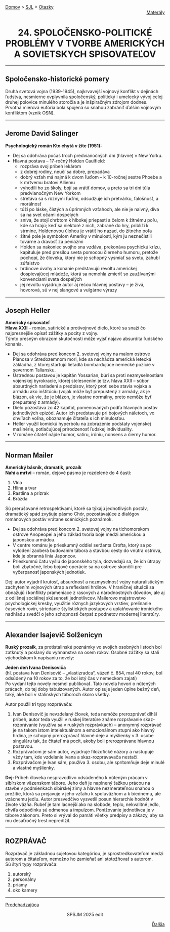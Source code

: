 <div align="center">
    <div align="left">
        <a href="/README.md">Domov</a>
        >
        <a href="../SLOVENCINA.md">SJL</a>
        >
        <a href="../ustne-otazky.md">Otazky</a>
    </div>
    <div align="right">
        <a href="https://drive.google.com/drive/folders/">Materály</a>
    </div>

# 24. SPOLOČENSKO-POLITICKÉ PROBLÉMY V TVORBE AMERICKÝCH A SOVIETSKYCH SPISOVATEĽOV
</div>

---

## Spoločensko-historické pomery

Druhá svetová vojna (1939-1945), najkrvavejší vojnový konflikt v dejinách ľudstva, nesmierne ovplyvnila spoločenský, politický i umelecký vývoj celej druhej polovice minulého storočia a je inšpiračným zdrojom dodnes.  
Prvotná mierová eufória bola spojená so snahou zabrániť ďalším vojnovým konfliktom (vznik OSN). 

---

## Jerome David Salinger

**Psychologický román Kto chytá v žite (1951):**

- Dej sa odohráva počas troch predvianočných dní (hlavne) v New Yorku.
- Hlavná postava – 17-ročný Holden Caulfield:
    - rozpráva svoj príbeh lekárom
    - z dobrej rodiny, neučí sa dobre, prepadáva
    - dobrý vzťah má najmä k dvom ľuďom – k 10-ročnej sestre Phoebe a k mŕtvemu bratovi Alliemu
    - vyhodili ho zo školy, bojí sa vrátiť domov, a preto sa tri dni túla predvianočným New Yorkom
    - stretáva sa s rôznymi ľuďmi, odsudzuje ich pretvárku, falošnosť, a morálnosť
    - túži po láske, čistých a úprimných vzťahoch, ale nie je naivný, díva sa na svet očami dospelých
    - sníva, že stojí chrbtom k hlbokej priepasti a čelom k žitnému poľu, kde sa hrajú; keď sa niektoré z nich, zabrané do hry, priblíži k strmine, Holdenovou úlohou je vrátiť ho nazad, do žitného poľa
    - žitné pole je symbolom Ameriky v minulosti, kým ju neznečistili továrne a dravosť za peniazmi
    - Holden sa nakoniec svojho sna vzdáva, prekonáva psychickú krízu, kapituluje pred presilou sveta pomocou čierneho humoru, pretože pochopí, že človeka, ktorý nie je schopný vysmiať sa svetu, zahubí zúfalstvo
    - hrdinove úvahy a konanie predstavujú revoltu americkej dospievajúcej mládeže, ktorá sa nemohla zmieriť so zaužívanými konvenciami sveta dospelých
    - jej revoltu vyjadruje autor aj rečou hlavnej postavy – je živá, hovorová, sú v nej slangové a vulgárne výrazy

---

## Joseph Heller

**Americký spisovateľ**  
**Hlava XXII** – román, satirické a protivojnové dielo, ktoré sa snaží čo najpresnejšie opísať zážitky a pocity z vojny.  
Týmto presným obrazom skutočnosti môže vyjsť najavo absurdita ľudského konania.

- Dej sa odohráva pred koncom 2. svetovej vojny na malom ostrove Pianosa v Stredozemnom mori, kde sa nachádza americká letecká základňa, z ktorej štartujú lietadlá bombardujúce nemecké pozície v severnom Taliansku.
- Ústrednou postavou je kapitán Yossarian, búri sa proti nezmyselnostiam vojenskej byrokracie, ktorej stelesnením je tzv. hlava XXII – súbor absurdných nariadení a predpisov, ktorý proti sebe stavia vojaka a armádu ako inštitúciu (vojak môže byť prepustený z armády, ak je blázon, ak vie, že je blázon, je vlastne normálny, preto nemôže byť prepustený z armády).
- Dielo pozostáva zo 42 kapitol, pomenovaných podľa hlavných postáv jednotlivých epizód. Autor ich predstavuje pri bojových náletoch, vo chvíľach voľna, oboznamuje čitateľa s ich minulosťou.
- Heller využil komickú hyperbolu na zobrazenie podstaty vojenskej mašinérie, potlačujúcej prirodzenosť ľudskej individuality.
- V románe čitateľ nájde humor, satiru, iróniu, nonsens a čierny humor.

---

## Norman Mailer

**Americký básnik, dramatik, prozaik**  
**Nahí a mŕtvi** – román, dejové pásmo je rozdelené do 4 častí:  
1. Vlna  
2. Hlina a tvar  
3. Rastlina a prízrak  
4. Brázda  

Sú prerušované retrospektívami, ktoré sa týkajú jednotlivých postáv, dramatický spád zvyšuje pásmo Chór, pozostávajúce z dialógov románových postáv vrátane scénických poznámok.

- Dej sa odohráva pred koncom 2. svetovej vojny na tichomorskom ostrove Anopeopei a jeho základ tvoria boje medzi americkou a japonskou armádou.
- V centre románu je prieskumný oddiel seržanta Crofta, ktorý sa po vylodení zaoberá budovaním tábora a stavbou cesty do vnútra ostrova, kde je obranná línia Japoncov.
- Prieskumnú čatu vyšlú do japonského tyla, dozvedajú sa, že ich útrapy boli zbytočné, lebo bojové operácie sa na ostrove skončili pre vyčerpanosť japonských jednotiek.

Dej: autor vyjadril krutosť, absurdnosť a nezmyselnosť vojny naturalistickým zachytením vojnových útrap a reflexiami hrdinov. V hraničnej situácii sa obnažujú i konflikty prameniace z rasových a národnostných dôvodov, ale aj z odlišnej sociálnej skúsenosti jednotlivcov. Mailerovo majstrovstvo psychologickej kresby, využitie rôznych jazykových vrstiev, prelínanie časových rovín, striedanie štylistických postupov a uplatňovanie ironického nadhľadu svedčí o jeho schopnosti čerpať z podnetov modernej literatúry.

---

## Alexander Isajevič Solženicyn

**Ruský prozaik**, za protistalinské poznámky vo svojich osobných listoch bol zatknutý a poslaný do vyhnanstva na osem rokov. Osobné zážitky sa stali východiskom k napísaniu novely:

**Jeden deň Ivana Denisoviča**  
(hl. postava Ivan Denisovič – „vlastizradca“, väzeň č. 854, mal 40 rokov, bol odsúdený na 10 rokov za to, že bol istý čas v nemeckom zajatí)  
Po vydaní tejto novely nesmel publikovať. Táto novela hovorí o nútených prácach, do tej doby tabuizovaných. Autor opisuje jeden úplne bežný deň, taký, aké boli v stalinských táboroch skoro všetky.

Autor použil tri typy rozprávača:
1. Ivan Denisovič je nevzdelaný človek, teda nemôže prerozprávať dlhší príbeh, autor teda využil v ruskej literatúre známe rozprávanie skaz-rozprávanie (využíva sa v ruských rozprávkach) – anonymný rozprávač je na takom istom intelektuálnom a emocionálnom stupni ako hlavný hrdina, je schopný prerozprávať hlavné deje a myšlienky v 3. osobe singuláru tak, že čitateľ má pocit, akoby boli prerozprávane hlavnou postavou.
2. Rozprávačom je sám autor, vyjadruje filozofické názory a nastupuje vždy tam, kde vzdelanie Ivana a skaz-rozprávavača nestačí.
3. Rozprávačom je Ivan sám, používa 3. osobu, ale sprítomňuje deje minulé a vlastné myšlienky.

**Dej:** Príbeh človeka nespravodlivo odsúdeného k núteným prácam v sibírskom väzenskom tábore. Jeho deň je naplnený ťažkou prácou na stavbe v podmienkach sibírskej zimy a hlavne nezmerateľnou snahou o prežitie, ktorá sa prejavuje v jeho vzťahu k spoluväzňom a k biednemu, ale vzácnemu jedlu. Autor presvedčivo vysvetlil posun hierarchie hodnôt v živote väzňa. Rubeľ je tam lacnejší ako na slobode, teplo, nekvalitné jedlo, chvíľa odpočinku sú odmenou a impulzom. Ponižovanie jednotlivca je v tábore zákonom. Preto si vrýval do pamäti všetky predpisy a zákazy, aby sa mu desaťročný trest nepredĺžil.

---

## ROZPRÁVAČ

Rozprávač je základnou sujetovou kategóriou, je sprostredkovateľom medzi autorom a čitateľom, nemožno ho zamieňať ani stotožňovať s autorom.  
Sú štyri typy rozprávača: 
1. autorský
2. personálny
3. priamy 
4. oko kamery

---
<div align="left">

[Predchadzajúca](23.md)
</div>
<div align="center">
SPŠJM 2025 edit
</div>
<div align="right">

[Ďalšia](25.md)
</div>


